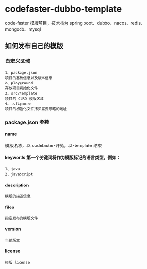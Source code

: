 # codefaster-dubbo-template

code-faster 模版项目，技术栈为 spring boot、dubbo、nacos、redis、mongodb、mysql

## 如何发布自己的模版

### 自定义区域

```
1、package.json
项目的基础信息以及版本信息
2、playground
存放项目初始化文件
3、src/template
项目的 CURD 模版区域
4、.cfignore
项目的初始化文件拷贝需要忽略的地址
```

### package.json 参数

#### name

模版名称，以 codefaster-开始，以-template 结束

#### keywords 第一个关键词将作为模版标记的语言类型，例如：

```
1、java
2、javaScript
```

#### description

```
模版的描述信息
```

#### files

```
指定发布的模版文件
```

#### version

```
当前版本
```

#### license

```
模版 license
```
